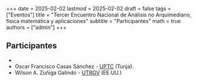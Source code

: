 +++
date      = 2025-02-02
lastmod   = 2025-02-02
draft     = false
tags      = ["Eventos"]
title     = "Tercer Encuentro Nacional de Análisis no Arquimediano, física matemática y aplicaciones"
subtitle  = "Participantes"
math      = true
authors   = ["admin"]
+++

## Participantes

* 
* Oscar Francisco Casas Sánchez -  [UPTC](https://www.uptc.edu.co/sitio/portal/) (Tunja).
* Wilson A. Zuñiga Galindo - [UTRGV](https://www.utrgv.edu/) (EE.UU.)
